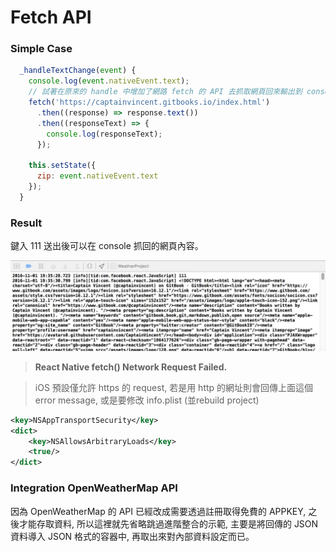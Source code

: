 # Fetch API

### Simple Case
```javascript
  _handleTextChange(event) {
    console.log(event.nativeEvent.text);
    // 試著在原來的 handle 中增加了網路 fetch 的 API 去抓取網頁回來輸出到 console
    fetch('https://captainvincent.gitbooks.io/index.html')
      .then((response) => response.text())
      .then((responseText) => {
        console.log(responseText);
      });

    this.setState({
      zip: event.nativeEvent.text
    });
  }
```

### Result
鍵入 111 送出後可以在 console 抓回的網頁內容。

![](FetchPage.jpg)


> **React Native fetch() Network Request Failed.**

> iOS 預設僅允許 https 的 request, 若是用 http 的網址則會回傳上面這個 error message, 或是要修改 info.plist (並rebuild project)
```xml
<key>NSAppTransportSecurity</key>
<dict>
    <key>NSAllowsArbitraryLoads</key>
    <true/>
</dict>
```

### Integration OpenWeatherMap API
因為 OpenWeatherMap 的 API 已經改成需要透過註冊取得免費的 APPKEY, 之後才能存取資料, 所以這裡就先省略跳過進階整合的示範, 主要是將回傳的 JSON 資料導入 JSON  格式的容器中, 再取出來對內部資料設定而已。